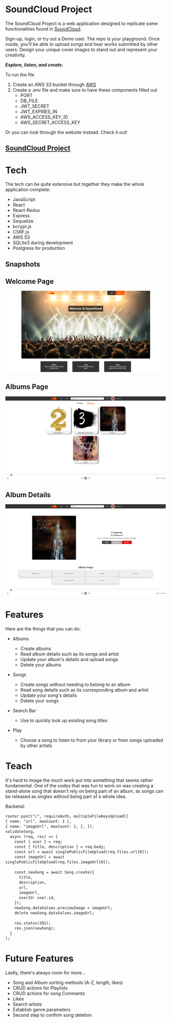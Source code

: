 <!-- To be filled out -->
# SoundCloud Project

The SoundCloud Project is a web application designed to replicate some functionalities found in [SoundCloud](https://soundcloud.com/).

Sign-up, login, or try out a Demo user. The repo is your playground.
Once inside, you'll be able to upload songs and hear works submitted by other users. Design your unique cover images to stand out and represent your creativity.

***Explore, listen, and create.***

To run the file

1. Create an *AWS S3* bucket through [AWS](https://aws.amazon.com/)
2. Create a .env file and make sure to have these components filled out
    - PORT
    - DB_FILE
    - JWT_SECRET
    - JWT_EXPIRES_IN
    - AWS_ACCESS_KEY_ID
    - AWS_SECRET_ACCESS_KEY

Or you can look through the website instead. Check it out!

## [SoundCloud Project](https://soundcloud-project-app.herokuapp.com/)


# Tech

The tech can be quite extensive but together they make the whole application complete:

- JavaScript
- React
- React-Redux
- Express
- Sequelize
- bcrypt.js
- CSRF.js
- AWS S3
- SQLite3 during development
- Postgress for production


## **Snapshots**
## Welcome Page
![Splash Page](./images/SoundCloud_Splash%20Page.png)

## Albums Page
![Albums Page](./images/SoundCloud_All%20Albums.png)

## Album Details
![Album Details](./images/SoundCloud_Album%20Details.png)


# Features

Here are the things that you can do:

- Albums
    - Create albums
    - Read album details such as its songs and artist
    - Update your album's details and upload songs
    - Delete your albums

- Songs
    - Create songs without needing to belong to an album
    - Read song details such as its corresponding album and artist
    - Update your song's details
    - Delete your songs

- Search Bar
    - Use to quickly look up existing song titles

- Play
    - Choose a song to listen to from your library or from songs uploaded by other artists


# Teach
It's hard to image the much work put into something that seems rather fundamental. One of the codes that was fun to work on was creating a stand-alone song that doesn't rely on being part of an album, as songs can be released as singles without being part of a whole idea.

Backend:

```
router.post("/", requireAuth, multipleFileKeysUpload([
{ name: "url", maxCount: 1 },
{ name: "imageUrl", maxCount: 1, }, ]),
validateSong,
  async (req, res) => {
    const { user } = req;
    const { title, description } = req.body;
    const url = await singlePublicFileUpload(req.files.url[0]);
    const imageUrl = await singlePublicFileUpload(req.files.imageUrl[0]);

    const newSong = await Song.create({
      title,
      description,
      url,
      imageUrl,
      userId: user.id,
    });
    newSong.dataValues.previewImage = imageUrl;
    delete newSong.dataValues.imageUrl;

    res.status(201);
    res.json(newSong);
  }
);
```

# Future Features

Lastly, there's always room for more...

- Song and Album sorting methods (A-Z, length, likes)
- CRUD actions for Playlists
- CRUD actions for song Comments
- Likes
- Search artists
- Establish genre parameters
- Second step to confirm song deletion
